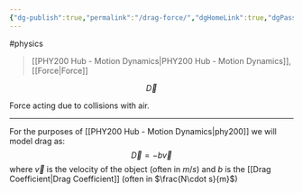 ```yaml
---
{"dg-publish":true,"permalink":"/drag-force/","dgHomeLink":true,"dgPassFrontmatter":false,"dgShowLocalGraph":true}
---
```


#physics 
> [[PHY200 Hub - Motion Dynamics|PHY200 Hub - Motion Dynamics]], [[Force|Force]]

$$
\vec{D}
$$

Force acting due to collisions with air.

---

For the purposes of [[PHY200 Hub - Motion Dynamics|phy200]] we will model drag as:
$$
\vec{D} = -b\vec{v}
$$
where $\vec{v}$ is the velocity of the object (often in $m/s$) and $b$ is the [[Drag Coefficient|Drag Coefficient]] (often in $\frac{N\cdot s}{m}$)